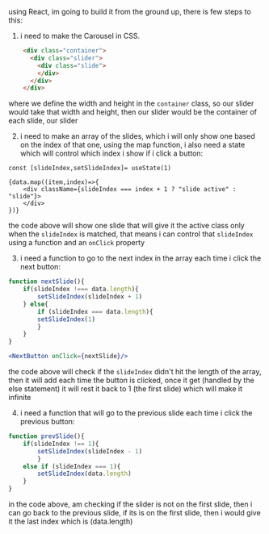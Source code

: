 using React, im going to build it from the ground up, there is few steps to this:

1. i need to make the Carousel in CSS.
```html
    <div class="container">
      <div class="slider">
        <div class="slide">
        </div>
      </div>
    </div>
```
where we define the width and height in the `container` class, so our slider would take that width and height, then our slider would be the container of each slide, our slider 

2. i need to make  an array of the slides, which i will only show one based on the index of that one, using the map function, i also need a state which will control which index i show if i click a button:
```JSX
const [slideIndex,setSlideIndex]= useState(1)

{data.map((item,index)=>{
	<div className={slideIndex === index + 1 ? "slide active" : "slide"}>
	</div>
})}
```
the code above will show one slide that will give it the active class only when the `slideIndex` is matched, that means i can control that `slideIndex` using a function and an `onClick` property

3. i need a function to go to the next index in the array each time i click the next button:
```jsx
function nextSlide(){
	if(slideIndex !=== data.length){
		setSlideIndex(slideIndex + 1)
	} else{
		if (slideIndex === data.length){
		setSlideIndex(1)
		}
	}
}

<NextButton onClick={nextSlide}/>
```
the code above will check if the `slideIndex` didn't hit the length of the array, then it will add each time the button is clicked, once it get (handled by the else statement) it will rest it back to 1 (the first slide) which will make it infinite

4. i need a function that will go to the previous slide each time i click the previous button:
```jsx
function prevSlide(){
	if(slideIndex !== 1){
		setSlideIndex(slideIndex - 1)
		}
	else if (slideIndex === 1){
		setSlideIndex(data.length)
	}
}
```
in the code above, am checking if the slider is not on the first slide, then i can go back to the previous slide, if its is on the first slide, then i would give it the last index which is (data.length)

